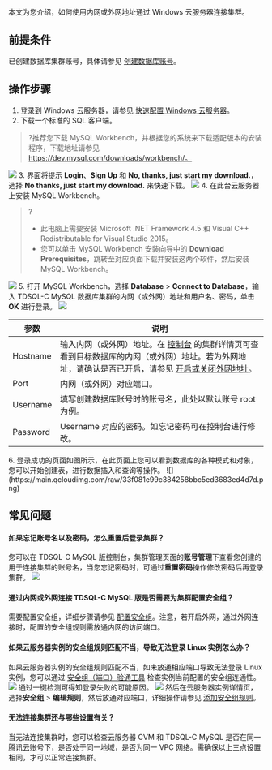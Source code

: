 本文为您介绍，如何使用内网或外网地址通过 Windows 云服务器连接集群。

## 前提条件
已创建数据库集群账号，具体请参见 [创建数据库账号](https://www.tencentcloud.com/document/product/1098/44612)。

## 操作步骤
1. 登录到 Windows 云服务器，请参见 [快速配置 Windows 云服务器](https://www.tencentcloud.com/document/product/1098/52633)。
2. 下载一个标准的 SQL 客户端。
>?推荐您下载 MySQL Workbench，并根据您的系统来下载适配版本的安装程序，下载地址请参见 https://dev.mysql.com/downloads/workbench/。
>
![](https://main.qcloudimg.com/raw/851ab46468c554097a0cf742017157b7.png)
3. 界面将提示 **Login**、**Sign Up** 和 **No, thanks, just start my download.**， 选择 **No thanks, just start my download.** 来快速下载。
![](https://main.qcloudimg.com/raw/47b195fb37ff584f21038ee54342d362.png)
4. 在此台云服务器上安装 MySQL Workbench。
>?
>- 此电脑上需要安装 Microsoft .NET Framework 4.5 和 Visual C++ Redistributable for Visual Studio 2015。
>- 您可以单击 MySQL Workbench 安装向导中的 **Download Prerequisites**，跳转至对应页面下载并安装这两个软件，然后安装 MySQL Workbench。
>
![](https://main.qcloudimg.com/raw/1af292f989f03f3e02e1200b77cb70c1.png)
5. 打开 MySQL Workbench，选择 **Database** > **Connect to Database**，输入 TDSQL-C MySQL 数据库集群的内网（或外网）地址和用户名、密码，单击 **OK** 进行登录。
![](https://main.qcloudimg.com/raw/9c9e5dcc8a2bb9fa15fa4d98a18308f1.png)
<table>
<thead><tr><th>参数</th><th>说明</th></tr></thead>
<tbody><tr>
<td>Hostname</td>
<td>输入内网（或外网）地址。在 <a href="https://console.cloud.tencent.com/cynosdb">控制台</a> 的集群详情页可查看到目标数据库的内网（或外网）地址。若为外网地址，请确认是否已开启，请参见 <a href="https://www.tencentcloud.com/document/product/1098/51982">开启或关闭外网地址</a>。</td></tr>
<tr>
<td>Port</td>
<td>内网（或外网）对应端口。</td></tr>
<tr>
<td>Username</td>
<td>填写创建数据库账号时的账号名，此处以默认账号 root 为例。</td></tr>
<tr>
<td>Password</td>
<td>Username 对应的密码。如忘记密码可在控制台进行修改。</td></tr>
</tbody></table>
6. 登录成功的页面如图所示，在此页面上您可以看到数据库的各种模式和对象，您可以开始创建表，进行数据插入和查询等操作。
![](https://main.qcloudimg.com/raw/33f081e99c384258bbc5ed3683ed4d7d.png)

## 常见问题
#### 如果忘记账号名以及密码，怎么重置后登录集群？
您可以在 TDSQL-C MySQL 版控制台，集群管理页面的**账号管理**下查看您创建的用于连接集群的账号名，当您忘记密码时，可通过**重置密码**操作修改密码后再登录集群。
![](https://staticintl.cloudcachetci.com/yehe/backend-news/na6Q197_30.png)

#### 通过内网或外网连接 TDSQL-C MySQL 版是否需要为集群配置安全组？
需要配置安全组，详细步骤请参见 [配置安全组](https://www.tencentcloud.com/document/product/1098/52007)。注意，若开启外网，通过外网连接时，配置的安全组规则需放通内网的访问端口。

#### 如果云服务器实例的安全组规则匹配不当，导致无法登录 Linux 实例怎么办？
如果云服务器实例的安全组规则匹配不当，如未放通相应端口导致无法登录 Linux 实例，您可以通过 [安全组（端口）验通工具](https://console.cloud.tencent.com/vpc/helper) 检查实例当前配置的安全组连通性。
![](https://staticintl.cloudcachetci.com/yehe/backend-news/NwXh031_31.png)
通过一键检测可得知登录失败的可能原因。
![](https://staticintl.cloudcachetci.com/yehe/backend-news/vQRD904_32.png)
然后在云服务器实例详情页，选择**安全组** > **编辑规则**，然后放通对应端口，详细操作请参见 [添加安全组规则](https://intl.cloud.tencent.com/document/product/213/34272)。

#### 无法连接集群还与哪些设置有关？
当无法连接集群时，您可以检查云服务器 CVM 和 TDSQL-C MySQL 是否在同一腾讯云账号下，是否处于同一地域，是否为同一 VPC 网络。需确保以上三点设置相同，才可以正常连接集群。
